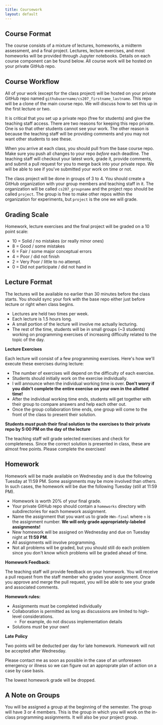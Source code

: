 ```yaml
---
title: Coursework
layout: default
---
```


## Course Format

The course consists of a mixture of lectures, homeworks, a midterm assessment, 
and a final project.  Lectures, lecture exercises, and most homeworks will be 
provided through Jupyter notebooks.  Details on each course component can be 
found below.  All course work will be hosted on your private GitHub repo.

## Course Workflow

All of your work (except for the class project) will be hosted on your private 
GitHub repo named `githubusername/cs207_firstname_lastname`.  This repo will be a clone of the 
main course repo.  We will discuss how to set this up in the first lecture or two.  

It is critical that you set up a private repo (free for students) and give the 
teaching staff access.  There are two reasons for keeping this repo private.  One 
is so that other students cannot see your work.  The other reason is because the 
teaching staff will be providing comments and you may not want other students to 
see these.

When you arrive at each class, you should pull from the base course repo.  Make 
sure you push all changes to your repo _before_ each deadline.  The teaching 
staff will checkout your latest work, grade it, provide comments, and submit a 
pull request for you to merge back into your private repo.  We will be able to 
see if you've submitted your work on time or not.

The class project will be done in groups of 3 to 4.  You should create a GitHub 
organization with your group members and teaching staff in it.  The organization 
will be called `cs207_groupname` and the project repo should be called `project`. 
The group is free to make other repos within the organization for experiments, but 
`project` is the one we will grade.

## Grading Scale 

Homework, lecture exercises and the final project will be graded on a 10 point scale: 

* 10 = Solid / no mistakes (or really minor ones)
* 8 = Good / some mistakes
* 6 = Fair / some major conceptual errors
* 4 = Poor / did not finish
* 2 = Very Poor / little to no attempt.
* 0 = Did not participate / did not hand in

## Lecture Format

The lectures will be available no earlier than 30 minutes before the class starts. 
You should sync your fork with the base repo either just before lecture or right 
when class begins.

* Lectures are held two times per week.
* Each lecture is 1.5 hours long.  
* A small portion of the lecture will involve me actually lecturing.  
* The rest of the time, students will be in small groups (~3 students) working on 
  programming exercises of increasing difficulty related to the topic of the day.

**Lecture Exercises**

Each lecture will consist of a few programming exercises.  Here's how we'll execute 
these exercises during lecture:

* The number of exercises will depend on the difficulty of each exercise.
* Students should initially work on the exercise individually. 
* I will announce when the individual working time is over.  **Don't worry if you 
  didn't complete the entire exercise on your own in the allotted time!** 
* After the individual working time ends, students will get together with their 
  group to compare answers and help each other out.
* Once the group collaboration time ends, one group will come to the front of 
  the class to present their solution.

**Students _must_ push their final solution to the exercises to their private repo 
  by 5:00 PM on the day of the lecture**

The teaching staff will grade selected exercises and check for completeness.  Since 
the correct solution is presented in class, these are almost free points.  Please 
complete the exercises!

## Homework

Homework will be made available on Wednesday and is due the following Tuesday 
at 11:59 PM.  Some assignments may be more involved than others.  In 
such cases, the homework will be due the following Tuesday (still at 11:59 PM).

* Homework is worth 20% of your final grade.  
* Your private GitHub repo should contain a `homeworks` directory with 
  subdirectories for each homework assignment.
* Name the assignment that you want us to grade `HWn-final` where `n` is the 
  assignment number. **We will only grade appropriately-labeled assignments!**
* New homework will be assigned on Wednesday and due on Tuesday night at **11:59 PM**.
* All assignments will involve programming.  
* Not all problems will be graded, but you should still do each problem 
  since you don't know which problems will be graded ahead of time.

**Homework Feedback:**

The teaching staff will provide feedback on your homework.  You will receive a 
pull request from the staff member who grades your assignment.  Once you approve 
and merge the pull request, you will be able to see your grade and associated 
comments.

**Homework rules:**

* Assignments must be completed individually
* Collaboration is permitted as long as discussions are limited to high-level 
  considerations.
  * For example, do not discuss implementation details
* Solutions _must_ be your own!

**Late Policy**

Two points will be deducted per day for late homework.  Homework will not be 
accepted after Wednesday.  

Please contact me as soon as possible in the case of an unforeseen emergency or 
illness so we can figure out an approprate plan of action on a case by case basis.

The lowest homework grade will be dropped.

## A Note on Groups

You will be assigned a group at the beginning of the semester.  The group will have 
3 or 4 members.  This is the group in which you will work on the in-class programming 
assignments.  It will also be your project group.
